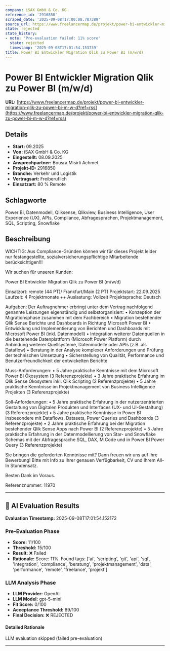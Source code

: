 ```yaml
---
company: iSAX GmbH & Co. KG
reference_id: '2916850'
scraped_date: '2025-09-08T17:00:08.787389'
source_url: https://www.freelancermap.de/projekt/power-bi-entwickler-migration-qlik-zu-power-bi-m-w-d?ref=rss
state: rejected
state_history:
- note: 'Pre-evaluation failed: 11% score'
  state: rejected
  timestamp: '2025-09-08T17:01:54.153739'
title: Power BI Entwickler Migration Qlik zu Power BI (m/w/d)
---
```



# Power BI Entwickler Migration Qlik zu Power BI (m/w/d)
**URL:** [https://www.freelancermap.de/projekt/power-bi-entwickler-migration-qlik-zu-power-bi-m-w-d?ref=rss](https://www.freelancermap.de/projekt/power-bi-entwickler-migration-qlik-zu-power-bi-m-w-d?ref=rss)
## Details
- **Start:** 09.2025
- **Von:** iSAX GmbH & Co. KG
- **Eingestellt:** 08.09.2025
- **Ansprechpartner:** Bousra Misirli Achmet
- **Projekt-ID:** 2916850
- **Branche:** Verkehr und Logistik
- **Vertragsart:** Freiberuflich
- **Einsatzart:** 80
                                                % Remote

## Schlagworte
Power Bi, Datenmodell, Qliksense, Qlikview, Business Intelligence, User Experience (UX), APIs, Compliance, Abfragesprachen, Projektmanagement, SQL, Scripting, Snowflake

## Beschreibung
WICHTIG: Aus Compliance-Gründen können wir für dieses Projekt leider nur festangestellte, sozialversicherungspflichtige Mitarbeitende berücksichtigen!!!

Wir suchen für unseren Kunden:

Power BI Entwickler Migration Qlik zu Power BI (m/w/d)

Einsatzort: remote (44 PT)/ Frankfurt/Main (2 PT)
Projektstart: 22.09.2025
Laufzeit: 4 Projektmonate ++
Auslastung: Vollzeit
Projektsprache: Deutsch

Aufgaben:
Der Auftragnehmer erbringt unter dem Vertrag nachfolgend genannte Leistungen eigenständig und selbstorganisiert:
• Konzeption der Migrationsphase zusammen mit dem Fachbereich
• Migration bestehender Qlik Sense Berichte und Dashboards in Richtung Microsoft Power BI
• Entwicklung und Implementierung von Berichten und Dashboards mit Microsoft Power BI (inkl. Datenmodell)
• Integration weiterer Datenquellen in die bestehende Datenplattform (Microsoft Power Platform) durch Anbindung weiterer Quellsysteme, Datenmodelle oder APIs (z.B. als Dataflow)
• Beratung in der Analyse komplexer Anforderungen und Prüfung der technischen Umsetzung
• Sicherstellung von Qualität, Performance und Benutzerfreundlichkeit der entwickelten Berichte

Muss-Anforderungen:
• 5 Jahre praktische Kenntnisse mit dem Microsoft Power BI Ökosystem (3 Referenzprojekte)
• 3 Jahre praktische Erfahrung im Qlik Sense Ökosystem inkl. Qlik Scripting (2 Referenzprojekte)
• 5 Jahre praktische Kenntnisse im Projektmanagement von Business Intelligence Projekten (3 Referenzprojekte)

Soll-Anforderungen:
• 5 Jahre praktische Erfahrung in der nutzerzentrierten Gestaltung von Digitalen Produkten und Interfaces (UX- und UI-Gestaltung) (3 Referenzprojekte)
• 5 Jahre praktische Kenntnisse in Power BI insbesondere mit Dataflows, Datasets, Power Queries und Dashboards (3 Referenzprojekte)
• 2 Jahre praktische Erfahrung bei der Migration bestehender Qlik Sense Apps nach Power BI (2 Referenzprojekte)
• 5 Jahre praktische Erfahrung in der Datenmodellierung von Star- und Snowflake Schemas mit der Abfragesprache SQL, DAX, M Code und in Power BI Power Query (3 Referenzprojekte)

Sie bringen die geforderten Kenntnisse mit? Dann freuen wir uns auf Ihre Bewerbung!
Bitte mit Info zu Ihrer genauen Verfügbarkeit, CV und Ihrem All-In Stundensatz.

Besten Dank im Voraus.

Referenznummer: 11970

---

## 🤖 AI Evaluation Results

**Evaluation Timestamp:** 2025-09-08T17:01:54.152172

### Pre-Evaluation Phase
- **Score:** 11/100
- **Threshold:** 15/100
- **Result:** ❌ Failed
- **Rationale:** Score: 11%. Found tags: ['ai', 'scripting', 'git', 'api', 'sql', 'integration', 'compliance', 'beratung', 'projektmanagement', 'data', 'performance', 'remote', 'freelance', 'projekt']

### LLM Analysis Phase
- **LLM Provider:** OpenAI
- **LLM Model:** gpt-5-mini
- **Fit Score:** 0/100
- **Acceptance Threshold:** 89/100
- **Final Decision:** ❌ REJECTED

#### Detailed Rationale
LLM evaluation skipped (failed pre-evaluation)

---
